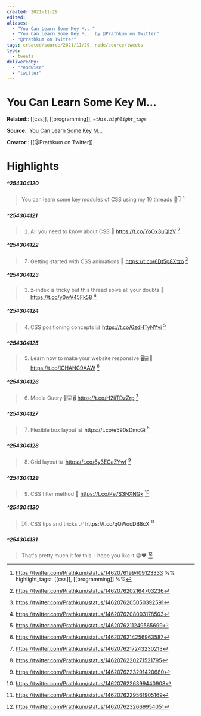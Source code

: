 ```yaml
---
created: 2021-11-29
edited: 
aliases:
  - "You Can Learn Some Key M..."
  - "You Can Learn Some Key M... by @Prathkum on Twitter"
  - "@Prathkum on Twitter"
tags: created/source/2021/11/29, node/source/tweets
type: 
  - tweets
deliveredBy: 
  - "readwise"
  - "twitter"
---
```

# You Can Learn Some Key M...

**Related**:: [[css]], [[programming]], 
*`=this.highlight_tags`*

**Source**:: [You Can Learn Some Key M...](https://twitter.com/Prathkum/status/1462076199409123333)

**Creator**:: [[@Prathkum on Twitter]]

# Highlights
##### ^254304120
  
> You can learn some key modules of CSS using my 10 threads
> 🧵👇 
  [^254304120]

[^254304120]: https://twitter.com/Prathkum/status/1462076199409123333
%%
highlight_tags:: [[css]], [[programming]]
%%
##### ^254304121
  
> 1. All you need to know about CSS 🎨
> https://t.co/YoOx3uQlzV 
  [^254304121]

[^254304121]: https://twitter.com/Prathkum/status/1462076202164703236

##### ^254304122
  
> 2. Getting started with CSS animations 🚗
> https://t.co/6Dt5p8Xtzo 
  [^254304122]

[^254304122]: https://twitter.com/Prathkum/status/1462076205050392591

##### ^254304123
  
> 3. z-index is tricky but this thread solve all your doubts 🔲
> https://t.co/y0wV45Fk58 
  [^254304123]

[^254304123]: https://twitter.com/Prathkum/status/1462076208003178503

##### ^254304124
  
> 4. CSS positioning concepts 📊
> https://t.co/6zdHTyNYvi 
  [^254304124]

[^254304124]: https://twitter.com/Prathkum/status/1462076211249565699

##### ^254304125
  
> 5. Learn how to make your website responsive 🖥️💻📱
> https://t.co/ICHANC9AAW 
  [^254304125]

[^254304125]: https://twitter.com/Prathkum/status/1462076214256963587

##### ^254304126
  
> 6. Media Query 📱💻🖥️
> https://t.co/H2jiTDzZrp 
  [^254304126]

[^254304126]: https://twitter.com/Prathkum/status/1462076217243230213

##### ^254304127
  
> 7. Flexible box layout 📊
> https://t.co/e590sDmcGi 
  [^254304127]

[^254304127]: https://twitter.com/Prathkum/status/1462076220271521795

##### ^254304128
  
> 8. Grid layout 📊
> https://t.co/6y3EGaZYwf 
  [^254304128]

[^254304128]: https://twitter.com/Prathkum/status/1462076223291420680

##### ^254304129
  
> 9. CSS filter method 🌈
> https://t.co/Pe7S3NXNGk 
  [^254304129]

[^254304129]: https://twitter.com/Prathkum/status/1462076226399440908

##### ^254304130
  
> 10. CSS tips and tricks 🪄
> https://t.co/qQWocDB8cX 
  [^254304130]

[^254304130]: https://twitter.com/Prathkum/status/1462076229561905169

##### ^254304131
  
> That's pretty much it for this. I hope you like it 😁❤️ 
  [^254304131]

[^254304131]: https://twitter.com/Prathkum/status/1462076232669954051

